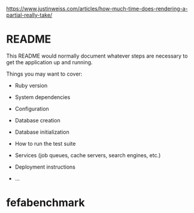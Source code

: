 https://www.justinweiss.com/articles/how-much-time-does-rendering-a-partial-really-take/
# README

This README would normally document whatever steps are necessary to get the
application up and running.

Things you may want to cover:

* Ruby version

* System dependencies

* Configuration

* Database creation

* Database initialization

* How to run the test suite

* Services (job queues, cache servers, search engines, etc.)

* Deployment instructions

* ...
# fefabenchmark
